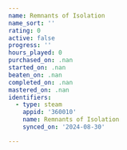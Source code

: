 ```yaml
---
name: Remnants of Isolation
name_sort: ''
rating: 0
active: false
progress: ''
hours_played: 0
purchased_on: .nan
started_on: .nan
beaten_on: .nan
completed_on: .nan
mastered_on: .nan
identifiers:
  - type: steam
    appid: '360010'
    name: Remnants of Isolation
    synced_on: '2024-08-30'

---
```

